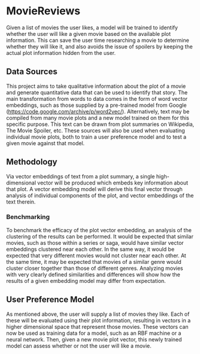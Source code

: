# MovieReviews

Given a list of movies the user likes, a model will be trained to identify whether the user will like a given movie based on the available plot information. This can save the user time researching a movie to determine whether they will like it, and also avoids the issue of spoilers by keeping the actual plot information hidden from the user.

## Data Sources

This project aims to take qualitative information about the plot of a movie and generate quantitative data that can be used to identify that story. The main transformation from words to data comes in the form of word vector embeddings, such as those supplied by a pre-trained model from Google (https://code.google.com/archive/p/word2vec/). Alternatively, text may be compiled from many movie plots and a new model trained on them for this specific purpose. This text can be drawn from plot summaries on Wikipedia, The Movie Spoiler, etc. These sources will also be used when evaluating individual movie plots, both to train a user preference model and to test a given movie against that model.

## Methodology

Via vector embeddings of text from a plot summary, a single high-dimensional vector will be produced which embeds key information about that plot. A vector embedding model will derive this final vector through analysis of individual components of the plot, and vector embeddings of the text therein. 

### Benchmarking

To benchmark the efficacy of the plot vector embedding, an analysis of the clustering of the results can be performed. It would be expected that similar movies, such as those within a series or saga, would have similar vector embeddings clustered near each other. In the same way, it would be expected that very different movies would not cluster near each other. At the same time, it may be expected that movies of a similar genre would cluster closer together than those of different genres. Analyzing movies with very clearly defined similarities and differences will show how the results of a given embedding model may differ from expectation.

## User Preference Model

As mentioned above, the user will supply a list of movies they like. Each of these will be evaluated using their plot information, resulting in vectors in a higher dimensional space that represent those movies. These vectors can now be used as training data for a model, such as an RBF machine or a neural network. Then, given a new movie plot vector, this newly trained model can assess whether or not the user will like a movie.
